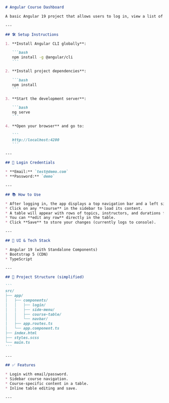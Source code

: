 
````markdown
# Angular Course Dashboard

A basic Angular 19 project that allows users to log in, view a list of courses, and edit course details using a responsive Bootstrap UI.

---

## 🛠 Setup Instructions

1. **Install Angular CLI globally**:

   ```bash
   npm install -g @angular/cli
   ```

2. **Install project dependencies**:

   ```bash
   npm install
   ```

3. **Start the development server**:

   ```bash
   ng serve
   ```

4. **Open your browser** and go to:

   ```
   http://localhost:4200
   ```

---

## 🔐 Login Credentials

* **Email:** `test@demo.com`
* **Password:** `demo`

---

## 📚 How to Use

* After logging in, the app displays a top navigation bar and a left sidebar menu.
* Click on any **course** in the sidebar to load its content.
* A table will appear with rows of topics, instructors, and durations for that course.
* You can **edit any row** directly in the table.
* Click **Save** to store your changes (currently logs to console).

---

## 🎨 UI & Tech Stack

* Angular 19 (with Standalone Components)
* Bootstrap 5 (CDN)
* TypeScript

---

## 📂 Project Structure (simplified)

```
src/
├── app/
│   ├── components/
│   │   ├── login/
│   │   ├── side-menu/
│   │   ├── course-table/
│   │   └── navbar/
│   ├── app.routes.ts
│   └── app.component.ts
├── index.html
├── styles.scss
└── main.ts
```

---

## ✅ Features

* Login with email/password.
* Sidebar course navigation.
* Course-specific content in a table.
* Inline table editing and save.

---
